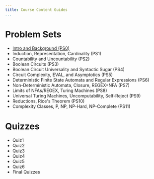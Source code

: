 ```yaml
---
title: Course Content Guides
...
```


# Problem Sets

- [Intro and Background (PS0)](https://www.cs.virginia.edu/~njb2b/cstheory/f2022/ps0.html)
- Induction, Representation, Cardinality (PS1)
- Countability and Uncountability (PS2)
- Boolean Circuits (PS3)
- Boolean Circuit Universality and Syntactic Sugar (PS4)
- Circuit Complexity, EVAL, and Asymptotics (PS5)
- Deterministic Finite State Automata and Regular Expressions (PS6)
- Non-Deterministic Automata, Closure, REGEX=NFA (PS7)
- Limits of NFAs/REGEX, Turing Machines (PS8)
- Universal Turing Machines, Uncomputability, Self-Reject (PS9)
- Reductions, Rice's Theorem (PS10)
- Complexity Classes, P, NP, NP-Hard, NP-Complete (PS11)

# Quizzes

- Quiz1
- Quiz2
- Quiz3
- Quiz4
- Quiz5
- Quiz6
- Final Quizzes
